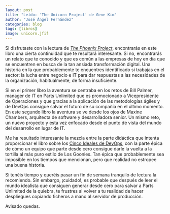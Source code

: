 ```yaml
---
layout: post
title: "Leído: 'The Unicorn Project' de Gene Kim"
author: "José Ángel Fernández"
categories: blog
tags: [libros]
image: unicorn.jfif
---
```


Si disfrutaste con la lectura de [*The Phoenix Project*](https://itrevolution.com/book/the-phoenix-project/), encontrarás en este libro una cierta continuidad que te resultará interesante. Si no, encontrarás un relato que te conocido y que es común a las empresas de hoy en día que se encuentren en busca de la tan ansiada transformación digital. Una historia en la que probablemente te encuentres identificado si trabajas en el sector: la lucha entre negocio e IT para dar respuestas a las necesidades de la organización, habitualmente, de forma insuficiente.

Si en el primer libro la aventura se centraba en los retos de Bill Palmer, manager de IT en Parts Unlimited que es promocionado a Vicepresidente de Operaciones y que gracias a la aplicación de las metodologías ágiles y de DevOps consigue salvar el futuro de su compañía en el último momento. En este segundo libro la aventura se ve desde los ojos de Maxine Chambers, arquitecta de software y desarrolladora senior. Un mismo reto, un nuevo proyecto y esta vez enfocado desde el punto de vista del mundo del desarrollo en lugar de IT.

Me ha resultado interesante la mezcla entre la parte didáctica que intenta proporcionar el libro sobre los [Cinco Ideales de DevOps](https://itrevolution.com/five-ideals-of-devops/), con la parte épica de cómo un equipo que parte desde cero consigue darle la vuelta a la tortilla al más puro estilo de Los Goonies. Tan épica que probablemente sea imposible en los tiempos que mencionan, pero que realidad no estropee una buena historia. 

Si tenéis tiempo y queréis pasar un fin de semana tranquilo de lectura la recomiendo. Sin embargo, ¡cuidado!, es probable que después de leer el mundo idealista que consiguen generar desde cero para salvar a Parts Unlimited de la quiebra, te frustres al volver a tu realidad de hacer despliegues copiando ficheros a mano al servidor de producción. 

Avisado quedas.
